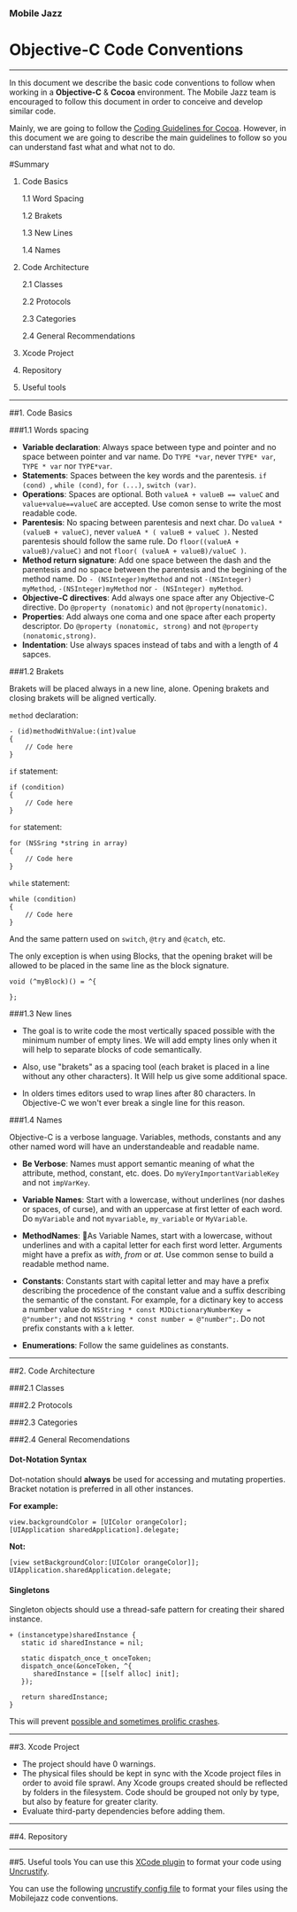 ### Mobile Jazz 
# Objective-C Code Conventions
---
In this document we describe the basic code conventions to follow when working in a **Objective-C** & **Cocoa** environment. The Mobile Jazz team is encouraged to follow this document in order to conceive and develop similar code.

Mainly, we are going to follow the [Coding Guidelines for Cocoa](https://developer.apple.com/library/mac/documentation/Cocoa/Conceptual/CodingGuidelines/CodingGuidelines.html#//apple_ref/doc/uid/10000146-SW1). However, in this document we are going to describe the main guidelines to follow so you can understand fast what and what not to do.

#Summary
1. Code Basics

	1.1 Word Spacing
	
	1.2 Brakets
	
	1.3 New Lines
	
	1.4 Names
	
2. Code Architecture

	2.1 Classes
	
	2.2 Protocols
	
	2.3 Categories
	
	2.4 General Recommendations

3. Xcode Project

4. Repository

5. Useful tools

---
##1. Code Basics

###1.1 Words spacing


- **Variable declaration**: Always space between type and pointer and no space between pointer and var name. Do `TYPE *var`, never `TYPE* var`, `TYPE * var` nor `TYPE*var`.
- **Statements**: Spaces between the key words and the parentesis. `if (cond) `, `while (cond)`, `for (...)`, `switch (var)`.
- **Operations**: Spaces are optional. Both `valueA + valueB == valueC` and `value+value==valueC` are accepted. Use comon sense to write the most readable code. 
- **Parentesis**: No spacing between parentesis and next char. Do `valueA * (valueB + valueC)`, never `valueA * ( valueB + valueC )`. Nested parentesis should follow the same rule. Do `floor((valueA + valueB)/valueC)` and not `floor( (valueA + valueB)/valueC )`.
- **Method return signature**: Add one space between the dash and the parentesis and no space between the parentesis and the begining of the method name. Do `- (NSInteger)myMethod` and not `-(NSInteger) myMethod`, `-(NSInteger)myMethod` nor `- (NSInteger) myMethod`.
- **Objective-C directives**: Add always one space after any Objective-C directive. Do `@property (nonatomic)` and not `@property(nonatomic)`.
- **Properties**: Add always one coma and one space after each property descriptor. Do `@property (nonatomic, strong)` and not `@property (nonatomic,strong)`. 
- **Indentation**: Use always spaces instead of tabs and with a length of 4 sapces.
 

###1.2 Brakets

Brakets will be placed always in a new line, alone. Opening brakets and closing brakets will be aligned vertically.

`method` declaration:

    - (id)methodWithValue:(int)value
    {
    	// Code here
    }

`if` statement:

    if (condition)
    {
    	// Code here
    }
    
`for` statement:

    for (NSSring *string in array)
    {
    	// Code here
    }
    
`while` statement:

    while (condition)
    {
    	// Code here
    }
    
And the same pattern used on `switch`, `@try` and `@catch`, etc.

The only exception is when using Blocks, that the opening braket will be allowed to be placed in the same line as the block signature.

    void (^myBlock)() = ^{
    
    };

###1.3 New lines

- The goal is to write code the most vertically spaced possible with the minimum number of empty lines. We will add empty lines only when it will help to separate blocks of code semantically.

- Also, use "brakets" as a spacing tool (each braket is placed in a line without any other characters). It Will help us give some additional space.

- In olders times editors used to wrap lines after 80 characters. In Objective-C we won't ever break a single line for this reason.

###1.4 Names

Objective-C is a verbose language. Variables, methods, constants and any other named word will have an understandeable and readable name.

- **Be Verbose**: Names must apport semantic meaning of what the attribute, method, constant, etc. does. Do `myVeryImportantVariableKey` and not `impVarKey`.

- **Variable Names**: Start with a lowercase, without underlines (nor dashes or spaces, of curse), and with an uppercase at first letter of each word. Do `myVariable` and not `myvariable`, `my_variable` or `MyVariable`.

- **MethodNames**: As Variable Names, start with a lowercase, without underlines and with a capital letter for each first word letter. Arguments might have a prefix as *with*, *from* or *at*. Use common sense to build a readable method name.

- **Constants**: Constants start with capital letter and may have a prefix describing the procedence of the constant value and a suffix describing the semantic of the constant. For example, for a dictinary key to access a number value do `NSString * const MJDictionaryNumberKey = @"number";` and not `NSString * const number = @"number";`. Do not prefix constants with a `k` letter.

- **Enumerations**: Follow the same guidelines as constants.

---
##2. Code Architecture

###2.1 Classes

###2.2 Protocols

###2.3 Categories

###2.4 General Recomendations

#### Dot-Notation Syntax

Dot-notation should **always** be used for accessing and mutating properties. Bracket notation is preferred in all other instances.

**For example:**
```objc
view.backgroundColor = [UIColor orangeColor];
[UIApplication sharedApplication].delegate;
```

**Not:**
```objc
[view setBackgroundColor:[UIColor orangeColor]];
UIApplication.sharedApplication.delegate;
```

#### Singletons

Singleton objects should use a thread-safe pattern for creating their shared instance.
```objc
+ (instancetype)sharedInstance {
   static id sharedInstance = nil;

   static dispatch_once_t onceToken;
   dispatch_once(&onceToken, ^{
      sharedInstance = [[self alloc] init];
   });

   return sharedInstance;
}
```
This will prevent [possible and sometimes prolific crashes](http://cocoasamurai.blogspot.com/2011/04/singletons-your-doing-them-wrong.html).

---
##3. Xcode Project

* The project should have 0 warnings.
* The physical files should be kept in sync with the Xcode project files in order to avoid file sprawl. Any Xcode groups created should be reflected by folders in the filesystem. Code should be grouped not only by type, but also by feature for greater clarity.
* Evaluate third-party dependencies before adding them. 

---
##4. Repository

---
##5. Useful tools
You can use this [XCode plugin](https://github.com/mobilejazz/CodeConventions/blob/master/ObjectiveC.md) to format your code using [Uncrustify](https://github.com/bengardner/uncrustify).

You can use the following [uncrustify config file](https://github.com/mobilejazz/CodeConventions/tree/master/ObjectiveC) to format your files using the Mobilejazz code conventions.


